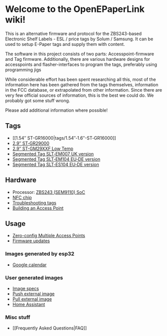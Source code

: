 # Welcome to the OpenEPaperLink wiki!

This is an alternative firmware and protocol for the ZBS243-based Electronic Shelf Labels - ESL / price tags by Solum / Samsung. It can be used to setup E-Paper tags and supply them with content.

The software in this project consists of two parts: Accesspoint-firmware and Tag firmware. Additionally, there are various hardware designs for accesspoints and flasher-interfaces to program the tags, preferably using programming jigs

While considerable effort has been spent researching all this, most of the information here has been gathered from the tags themselves, information in the FCC database, or extrapolated from other information. Since there are very few official sources of information, this is the best we could do. We probably got some stuff wrong.

Please add additional information where possible!

## Tags

- [[1.54″ ST-GR16000|tags/1.54″‐1.6″-ST‐GR16000]]
- [2.9″ ST‐GR29000](tags/2.9″-ST‐GR29000.md)
- [2.9″ ST-GM29XXF Low Temp](tags/2.9″-ST‐GM29XXF-Low-Temp.md)
- [Segmented Tag SLT‐EM007 UK version](tags/Segmented-Tag-SLT‐EM007-UK-version.md)
- [Segmented Tag SLT‐EM104 EU‐DE version](tags/Segmented-Tag-SLT‐EM104-EU‐DE-version.md)
- [Segmented Tag SLT‐ES104 EU‐DE version](tags/Segmented-Tag-SLT‐ES104-EU‐DE-version.md)

## Hardware

- Processor: [ZBS243 (SEM9110) SoC](hardware/ZBS243-(SEM9110)-SoC.md)
- [NFC chip](hardware/NFC-Solum-2.9″-and-1.54″.md)
- [Troubleshooting tags](hardware/Troubleshooting-Tags.md)
- [Building an Access Point](hardware/Building-an-Access-Point.md)

## Usage

- [Zero-config Multiple Access Points](usage/Multiple-Access-Points.md)
- [Firmware updates](usage/Firmware-updates.md)

### Images generated by esp32

- [Google calendar](usage/Google-calendar)

### User generated images 

- [Image specs](usage/Image-specs.md)
- [Push external image](usage/Image-upload-demo.md)
- [Pull external image](usage/Image-pull.md)
- [Home Assistant](Home-assistant.md)

### Misc stuff

- [[Frequently Asked Questions|FAQ]]